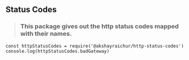 ## Status Codes

> ### This package gives out the http status codes mapped with their names.

```
const httpStatusCodes = require('@akshayraichur/http-status-codes') console.log(httpStatusCodes.badGateway)

```
